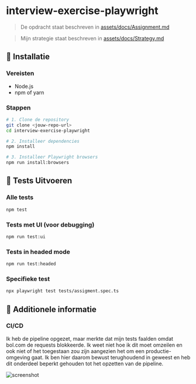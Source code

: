 # interview-exercise-playwright

> De opdracht staat beschreven in [assets/docs/Assignment.md](./assets/docs/Assignment.md)

> Mijn strategie staat beschreven in [assets/docs/Strategy.md](./assets/docs/Strategy.md)

## 🚀 Installatie

### Vereisten
- Node.js
- npm of yarn


### Stappen 
```bash
# 1. Clone de repository
git clone <jouw-repo-url>
cd interview-exercise-playwright

# 2. Installeer dependencies
npm install

# 3. Installeer Playwright browsers
npm run install:browsers
```

## 🧪 Tests Uitvoeren

### Alle tests
```bash
npm test
```

### Tests met UI (voor debugging)
```bash
npm run test:ui
```

### Tests in headed mode
```bash
npm run test:headed
```

### Specifieke test
```bash
npx playwright test tests/assigment.spec.ts
```


## 🔧 Additionele informatie

### CI/CD

Ik heb de pipeline opgezet, maar merkte dat mijn tests faalden omdat bol.com de requests blokkeerde. Ik weet niet hoe ik dit moet omzeilen en ook niet of het toegestaan zou zijn aangezien het om een productie-omgeving gaat. Ik ben hier daarom bewust terughoudend in geweest en heb dit onderdeel beperkt gehouden tot het opzetten van de pipeline.

![screenshot](../images/blocked-ip.png)